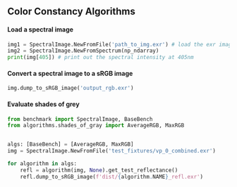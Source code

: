 ## Color Constancy Algorithms


#### Load a spectral image
```python
img1 = SpectralImage.NewFromFile('path_to_img.exr') # load the exr image file
img2 = SpectralImage.NewFromSpectrum(np_ndarray) 
print(img[405]) # print out the spectral intensity at 405nm
```

#### Convert a spectral image to a sRGB image
```python
img.dump_to_sRGB_image('output_rgb.exr')
```


#### Evaluate shades of grey
```python
from benchmark import SpectralImage, BaseBench
from algorithms.shades_of_gray import AverageRGB, MaxRGB


algs: [BaseBench] = [AverageRGB, MaxRGB]
img = SpectralImage.NewFromFile('test_fixtures/vp_0_combined.exr')

for algorithm in algs:
    refl = algorithm(img, None).get_test_reflectance()
    refl.dump_to_sRGB_image(f'dist/{algorithm.NAME}_refl.exr')
```
